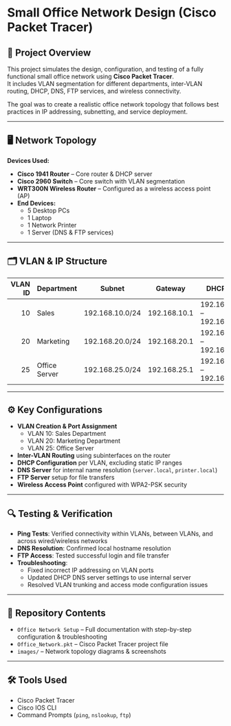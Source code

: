 # Small Office Network Design (Cisco Packet Tracer)

## 📌 Project Overview
This project simulates the design, configuration, and testing of a fully functional small office network using **Cisco Packet Tracer**.  
It includes VLAN segmentation for different departments, inter-VLAN routing, DHCP, DNS, FTP services, and wireless connectivity.

The goal was to create a realistic office network topology that follows best practices in IP addressing, subnetting, and service deployment.

---

## 🖥️ Network Topology
**Devices Used:**
- **Cisco 1941 Router** – Core router & DHCP server
- **Cisco 2960 Switch** – Core switch with VLAN segmentation
- **WRT300N Wireless Router** – Configured as a wireless access point (AP)
- **End Devices:**
  - 5 Desktop PCs
  - 1 Laptop
  - 1 Network Printer
  - 1 Server (DNS & FTP services)

---

## 🗂 VLAN & IP Structure

| VLAN ID | Department       | Subnet           | Gateway        | DHCP Range                  |
|--------:|-----------------|------------------|---------------|-----------------------------|
| 10      | Sales           | 192.168.10.0/24  | 192.168.10.1  | 192.168.10.50 – 192.168.10.254 |
| 20      | Marketing       | 192.168.20.0/24  | 192.168.20.1  | 192.168.20.50 – 192.168.20.254 |
| 25      | Office Server   | 192.168.25.0/24  | 192.168.25.1  | 192.168.25.11 – 192.168.25.254 |

---

## ⚙️ Key Configurations
- **VLAN Creation & Port Assignment**
  - VLAN 10: Sales Department
  - VLAN 20: Marketing Department
  - VLAN 25: Office Server
- **Inter-VLAN Routing** using subinterfaces on the router
- **DHCP Configuration** per VLAN, excluding static IP ranges
- **DNS Server** for internal name resolution (`server.local`, `printer.local`)
- **FTP Server** setup for file transfers
- **Wireless Access Point** configured with WPA2-PSK security

---

## 🔍 Testing & Verification
- **Ping Tests**: Verified connectivity within VLANs, between VLANs, and across wired/wireless networks
- **DNS Resolution**: Confirmed local hostname resolution
- **FTP Access**: Tested successful login and file transfer
- **Troubleshooting**:
  - Fixed incorrect IP addressing on VLAN ports
  - Updated DHCP DNS server settings to use internal server
  - Resolved VLAN trunking and access mode configuration issues

---

## 📂 Repository Contents
- `Office Network Setup` – Full documentation with step-by-step configuration & troubleshooting
- `Office_Network.pkt` – Cisco Packet Tracer project file
- `images/` – Network topology diagrams & screenshots

---

## 🛠 Tools Used
- Cisco Packet Tracer
- Cisco IOS CLI
- Command Prompts (`ping`, `nslookup`, `ftp`)

